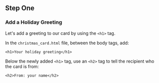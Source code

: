 ## Step One

### Add a Holiday Greeting
Let's add a greeting to our card by using the `<h1>` tag.

In the `christmas_card.html` file, between the body tags, add:
```
<h1>Your holiday greeting</h1>
```

Below the newly added `<h1>` tag, use an `<h2>` tag to tell the recipient who the card is from:
```
<h2>From: your name</h2>
```

